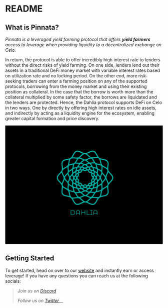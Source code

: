 # README

## What is Pinnata?

_Pinnata is a leveraged yield farming protocol that offers **yield farmers** access to leverage when providing liquidity to a decentralized exchange on Celo._&#x20;

In return, the protocol is able to offer incredibly high interest rate to lenders without the direct risks of yield farming. On one side, lenders lend out their assets in a traditional DeFi money market with variable interest rates based on utilization rate and no locking period. On the other end, more risk-seeking traders can enter a farming position on any of the supported protocols, borrowing from the money market and using their existing position as collateral. In the case that the borrow is worth more than the collateral multiplied by some safety factor, the borrows are liquidated and the lenders are protected. Hence, the Dahlia protocol supports DeFi on Celo in two ways. One by directly by offering high interest rates on idle assets, and indirectly by acting as a liquidity engine for the ecosystem, enabling greater capital formation and price discovery.

![](<.gitbook/assets/dahlia-logo (1).png>)

## Getting Started <a href="#8698" id="8698"></a>

To get started, head on over to our [website](https://dahlia.finance) and instantly earn or access leverage! If you have any questions you can reach us at the following socials:

> _Join us on_ [_Discord_](https://discord.gg/YVJycuqk)
>
> _Follow us on_ [_Twitter_](https://twitter.com/dahliafinance)__



